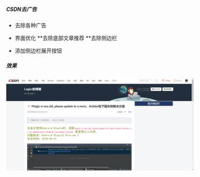 ##### CSDN去广告
* 去除各种广告
* 界面优化
	**去除底部文章推荐
	**去除侧边栏

* 添加侧边栏展开按钮
##### 效果
![](https://github.com/logicr/JavaScript/blob/master/CSDN-move-AD/CSDN.png)
